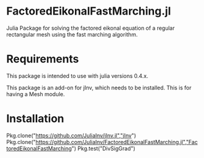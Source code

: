 # FactoredEikonalFastMarching.jl
Julia Package for solving the factored eikonal equation of a regular rectangular mesh using the fast marching algorithm.

# Requirements

This package is intended to use with julia versions 0.4.x.

This package is an add-on for jInv, which needs to be installed. This is for having a Mesh module.

# Installation


Pkg.clone("https://github.com/JuliaInv/jInv.jl","jInv")
Pkg.clone("https://github.com/JuliaInv/FactoredEikonalFastMarching.jl","FactoredEikonalFastMarching")
Pkg.test("DivSigGrad")
